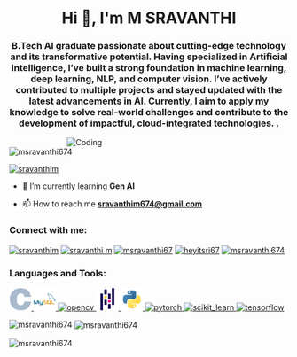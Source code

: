 <h1 align="center">Hi 👋, I'm M SRAVANTHI</h1>
<h3 align="center">B.Tech AI graduate passionate about cutting-edge technology and its transformative potential. Having specialized in Artificial Intelligence, I’ve built a strong foundation in machine learning, deep learning, NLP, and computer vision. I’ve actively contributed to multiple projects and stayed updated with the latest advancements in AI. Currently, I aim to apply my knowledge to solve real-world challenges and contribute to the development of impactful, cloud-integrated technologies.
.</h3>
<img align="right" alt="Coding" width="400" src="https://c.tenor.com/PP9v7VIs6R4AAAAd/scaler-create-impact.gif">

<p align="left"> <img src="https://komarev.com/ghpvc/?username=msravanthi674&label=Profile%20views&color=0e75b6&style=flat" alt="msravanthi674" /> </p>

<p align="left"> <a href="https://twitter.com/sravanthim" target="blank"><img src="https://img.shields.io/twitter/follow/sravanthim?logo=twitter&style=for-the-badge" alt="sravanthim" /></a> </p>

- 🌱 I’m currently learning **Gen AI**

- 📫 How to reach me **sravanthim674@gmail.com**

<h3 align="left">Connect with me:</h3>
<p align="left">
<a href="https://twitter.com/sravanthim" target="blank"><img align="center" src="https://raw.githubusercontent.com/rahuldkjain/github-profile-readme-generator/master/src/images/icons/Social/twitter.svg" alt="sravanthim" height="30" width="40" /></a>
<a href="https://linkedin.com/in/sravanthi m" target="blank"><img align="center" src="https://raw.githubusercontent.com/rahuldkjain/github-profile-readme-generator/master/src/images/icons/Social/linked-in-alt.svg" alt="sravanthi m" height="30" width="40" /></a>
<a href="https://kaggle.com/msravanthi67" target="blank"><img align="center" src="https://raw.githubusercontent.com/rahuldkjain/github-profile-readme-generator/master/src/images/icons/Social/kaggle.svg" alt="msravanthi67" height="30" width="40" /></a>
<a href="https://instagram.com/heyitsri67" target="blank"><img align="center" src="https://raw.githubusercontent.com/rahuldkjain/github-profile-readme-generator/master/src/images/icons/Social/instagram.svg" alt="heyitsri67" height="30" width="40" /></a>
<a href="https://www.hackerrank.com/msravanthi674" target="blank"><img align="center" src="https://raw.githubusercontent.com/rahuldkjain/github-profile-readme-generator/master/src/images/icons/Social/hackerrank.svg" alt="msravanthi674" height="30" width="40" /></a>
</p>

<h3 align="left">Languages and Tools:</h3>
<p align="left"> 
  <a href="https://www.cprogramming.com/" target="_blank" rel="noreferrer"> 
    <img src="https://raw.githubusercontent.com/devicons/devicon/master/icons/c/c-original.svg" alt="c" width="40" height="40"/> 
  </a> 
  <a href="https://www.mysql.com/" target="_blank" rel="noreferrer"> 
    <img src="https://raw.githubusercontent.com/devicons/devicon/master/icons/mysql/mysql-original-wordmark.svg" alt="mysql" width="40" height="40"/> 
  </a> 
  <a href="https://opencv.org/" target="_blank" rel="noreferrer"> 
    <img src="https://www.vectorlogo.zone/logos/opencv/opencv-icon.svg" alt="opencv" width="40" height="40"/> 
  </a> 
  <a href="https://pandas.pydata.org/" target="_blank" rel="noreferrer"> 
    <img src="https://raw.githubusercontent.com/devicons/devicon/2ae2a900d2f041da66e950e4d48052658d850630/icons/pandas/pandas-original.svg" alt="pandas" width="40" height="40"/> 
  </a> 
  <a href="https://www.python.org" target="_blank" rel="noreferrer"> 
    <img src="https://raw.githubusercontent.com/devicons/devicon/master/icons/python/python-original.svg" alt="python" width="40" height="40"/> 
  </a> 
  <a href="https://pytorch.org/" target="_blank" rel="noreferrer"> 
    <img src="https://www.vectorlogo.zone/logos/pytorch/pytorch-icon.svg" alt="pytorch" width="40" height="40"/> 
  </a> 
  <a href="https://scikit-learn.org/" target="_blank" rel="noreferrer"> 
    <img src="https://upload.wikimedia.org/wikipedia/commons/0/05/Scikit_learn_logo_small.svg" alt="scikit_learn" width="40" height="40"/> 
  </a> 
  <a href="https://www.tensorflow.org" target="_blank" rel="noreferrer"> 
    <img src="https://www.vectorlogo.zone/logos/tensorflow/tensorflow-icon.svg" alt="tensorflow" width="40" height="40"/> 
  </a> 
</p>

<p><img align="left" src="https://github-readme-stats.vercel.app/api/top-langs?username=msravanthi674&show_icons=true&locale=en&layout=compact" alt="msravanthi674" /></p>

<p>&nbsp;<img align="center" src="https://github-readme-stats.vercel.app/api?username=msravanthi674&show_icons=true&locale=en" alt="msravanthi674" /></p>

<p><img align="center" src="https://github-readme-streak-stats.herokuapp.com/?user=msravanthi674&" alt="msravanthi674" /></p>

